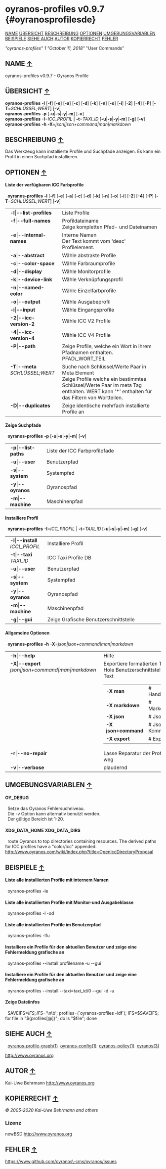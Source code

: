 # oyranos\-profiles v0.9.7 {#oyranosprofilesde}
<a name="toc"></a>
[NAME](#name) [ÜBERSICHT](#synopsis) [BESCHREIBUNG](#description) [OPTIONEN](#options) [UMGEBUNGSVARIABLEN](#environmentvariables) [BEISPIELE](#examples) [SIEHE AUCH](#seeaswell) [AUTOR](#author) [KOPIERRECHT](#copyright) [FEHLER](#bugs) 

*"oyranos\-profiles"* *1* *"October 11, 2018"* "User Commands"

<h2>NAME <a href="#toc" name="name">&uarr;</a></h2>

oyranos\-profiles v0.9.7 \- Oyranos Profile

<h2>ÜBERSICHT <a href="#toc" name="synopsis">&uarr;</a></h2>

**oyranos\-profiles** <strong>\-l</strong> [<strong>\-f</strong>] [<strong>\-e</strong>] [<strong>\-a</strong>] [<strong>\-c</strong>] [<strong>\-d</strong>] [<strong>\-k</strong>] [<strong>\-n</strong>] [<strong>\-o</strong>] [<strong>\-i</strong>] [<strong>\-2</strong>] [<strong>\-4</strong>] [<strong>\-P</strong>] [<strong>\-T</strong>=<em>SCHLÜSSEL;WERT</em>] [<strong>\-v</strong>]
<br />
**oyranos\-profiles** <strong>\-p</strong> [<strong>\-u</strong>|<strong>\-s</strong>|<strong>\-y</strong>|<strong>\-m</strong>] [<strong>\-v</strong>]
<br />
**oyranos\-profiles** <strong>\-I</strong>=<em>ICC\_PROFIL</em> | <strong>\-t</strong>=<em>TAXI\_ID</em> [<strong>\-u</strong>|<strong>\-s</strong>|<strong>\-y</strong>|<strong>\-m</strong>] [<strong>\-g</strong>] [<strong>\-v</strong>]
<br />
**oyranos\-profiles** <strong>\-h</strong> <strong>\-X</strong>=<em>json|json+command|man|markdown</em>

<h2>BESCHREIBUNG <a href="#toc" name="description">&uarr;</a></h2>

Das Werkzeug kann installierte Profile und Suchpfade anzeigen. Es kann ein Profil in einen Suchpfad installieren.

<h2>OPTIONEN <a href="#toc" name="options">&uarr;</a></h2>

#### Liste der verfügbaren ICC Farbprofile
&nbsp;&nbsp;**oyranos\-profiles** <strong>\-l</strong> [<strong>\-f</strong>] [<strong>\-e</strong>] [<strong>\-a</strong>] [<strong>\-c</strong>] [<strong>\-d</strong>] [<strong>\-k</strong>] [<strong>\-n</strong>] [<strong>\-o</strong>] [<strong>\-i</strong>] [<strong>\-2</strong>] [<strong>\-4</strong>] [<strong>\-P</strong>] [<strong>\-T</strong>=<em>SCHLÜSSEL;WERT</em>] [<strong>\-v</strong>]

<table style='width:100%'>
 <tr><td style='padding-left:1em;padding-right:1em;vertical-align:top;width:25%'><strong>-l</strong>|<strong>--list-profiles</strong></td> <td>Liste Profile</td> </tr>
 <tr><td style='padding-left:1em;padding-right:1em;vertical-align:top;width:25%'><strong>-f</strong>|<strong>--full-names</strong></td> <td>Profildateiname<br />Zeige kompletten Pfad- und Dateinamen</td> </tr>
 <tr><td style='padding-left:1em;padding-right:1em;vertical-align:top;width:25%'><strong>-e</strong>|<strong>--internal-names</strong></td> <td>Interne Namen<br />Der Text kommt vom 'desc' Profilelement.</td> </tr>
 <tr><td style='padding-left:1em;padding-right:1em;vertical-align:top;width:25%'><strong>-a</strong>|<strong>--abstract</strong></td> <td>Wähle abstrakte Profile</td> </tr>
 <tr><td style='padding-left:1em;padding-right:1em;vertical-align:top;width:25%'><strong>-c</strong>|<strong>--color-space</strong></td> <td>Wähle Farbraumprofile</td> </tr>
 <tr><td style='padding-left:1em;padding-right:1em;vertical-align:top;width:25%'><strong>-d</strong>|<strong>--display</strong></td> <td>Wähle Monitorprofile</td> </tr>
 <tr><td style='padding-left:1em;padding-right:1em;vertical-align:top;width:25%'><strong>-k</strong>|<strong>--device-link</strong></td> <td>Wähle Verknüpfungsprofil</td> </tr>
 <tr><td style='padding-left:1em;padding-right:1em;vertical-align:top;width:25%'><strong>-n</strong>|<strong>--named-color</strong></td> <td>Wähle Einzelfarbprofile</td> </tr>
 <tr><td style='padding-left:1em;padding-right:1em;vertical-align:top;width:25%'><strong>-o</strong>|<strong>--output</strong></td> <td>Wähle Ausgabeprofil</td> </tr>
 <tr><td style='padding-left:1em;padding-right:1em;vertical-align:top;width:25%'><strong>-i</strong>|<strong>--input</strong></td> <td>Wähle Eingangsprofile</td> </tr>
 <tr><td style='padding-left:1em;padding-right:1em;vertical-align:top;width:25%'><strong>-2</strong>|<strong>--icc-version-2</strong></td> <td>Wähle ICC V2 Profile</td> </tr>
 <tr><td style='padding-left:1em;padding-right:1em;vertical-align:top;width:25%'><strong>-4</strong>|<strong>--icc-version-4</strong></td> <td>Wähle ICC V4 Profile</td> </tr>
 <tr><td style='padding-left:1em;padding-right:1em;vertical-align:top;width:25%'><strong>-P</strong>|<strong>--path</strong></td> <td>Zeige Profile, welche ein Wort in ihrem Pfadnamen enthalten.<br />PFAD\_WORT_TEIL </tr>
 <tr><td style='padding-left:1em;padding-right:1em;vertical-align:top;width:25%'><strong>-T</strong>|<strong>--meta</strong> <em>SCHLÜSSEL;WERT</em></td> <td>Suche nach Schlüssel/Werte Paar in Meta Element<br />Zeige Profile welche ein bestimmtes Schlüssel/Werte Paar im meta Tag enthalten. WERT kann '*' enthalten für das Filtern von Wortteilen. </tr>
 <tr><td style='padding-left:1em;padding-right:1em;vertical-align:top;width:25%'><strong>-D</strong>|<strong>--duplicates</strong></td> <td>Zeige identische mehrfach installierte Profile an</td> </tr>
</table>

#### Zeige Suchpfade
&nbsp;&nbsp;**oyranos-profiles** <strong>\-p</strong> [<strong>\-u</strong>|<strong>\-s</strong>|<strong>\-y</strong>|<strong>\-m</strong>] [<strong>\-v</strong>]

<table style='width:100%'>
 <tr><td style='padding-left:1em;padding-right:1em;vertical-align:top;width:25%'><strong>-p</strong>|<strong>--list-paths</strong></td> <td>Liste der ICC Farbprofilpfade</td> </tr>
 <tr><td style='padding-left:1em;padding-right:1em;vertical-align:top;width:25%'><strong>-u</strong>|<strong>--user</strong></td> <td>Benutzerpfad</td> </tr>
 <tr><td style='padding-left:1em;padding-right:1em;vertical-align:top;width:25%'><strong>-s</strong>|<strong>--system</strong></td> <td>Systempfad</td> </tr>
 <tr><td style='padding-left:1em;padding-right:1em;vertical-align:top;width:25%'><strong>-y</strong>|<strong>--oyranos</strong></td> <td>Oyranospfad</td> </tr>
 <tr><td style='padding-left:1em;padding-right:1em;vertical-align:top;width:25%'><strong>-m</strong>|<strong>--machine</strong></td> <td>Maschinenpfad</td> </tr>
</table>

#### Installiere Profil
&nbsp;&nbsp;**oyranos-profiles** <strong>\-I</strong>=<em>ICC_PROFIL</em> | <strong>\-t</strong>=<em>TAXI\_ID</em> [<strong>\-u</strong>|<strong>\-s</strong>|<strong>\-y</strong>|<strong>\-m</strong>] [<strong>\-g</strong>] [<strong>\-v</strong>]

<table style='width:100%'>
 <tr><td style='padding-left:1em;padding-right:1em;vertical-align:top;width:25%'><strong>-I</strong>|<strong>--install</strong> <em>ICC\_PROFIL</em></td> <td>Installiere Profil </tr>
 <tr><td style='padding-left:1em;padding-right:1em;vertical-align:top;width:25%'><strong>-t</strong>|<strong>--taxi</strong> <em>TAXI_ID</em></td> <td>ICC Taxi Profile DB </tr>
 <tr><td style='padding-left:1em;padding-right:1em;vertical-align:top;width:25%'><strong>-u</strong>|<strong>--user</strong></td> <td>Benutzerpfad</td> </tr>
 <tr><td style='padding-left:1em;padding-right:1em;vertical-align:top;width:25%'><strong>-s</strong>|<strong>--system</strong></td> <td>Systempfad</td> </tr>
 <tr><td style='padding-left:1em;padding-right:1em;vertical-align:top;width:25%'><strong>-y</strong>|<strong>--oyranos</strong></td> <td>Oyranospfad</td> </tr>
 <tr><td style='padding-left:1em;padding-right:1em;vertical-align:top;width:25%'><strong>-m</strong>|<strong>--machine</strong></td> <td>Maschinenpfad</td> </tr>
 <tr><td style='padding-left:1em;padding-right:1em;vertical-align:top;width:25%'><strong>-g</strong>|<strong>--gui</strong></td> <td>Zeige Grafische Benutzerschnittstelle</td> </tr>
</table>

#### Allgemeine Optionen
&nbsp;&nbsp;**oyranos-profiles** <strong>\-h</strong> <strong>\-X</strong>=<em>json|json+command|man|markdown</em>

<table style='width:100%'>
 <tr><td style='padding-left:1em;padding-right:1em;vertical-align:top;width:25%'><strong>-h</strong>|<strong>--help</strong></td> <td>Hilfe</td> </tr>
 <tr><td style='padding-left:1em;padding-right:1em;vertical-align:top;width:25%'><strong>-X</strong>|<strong>--export</strong> <em>json|json+command|man|markdown</em></td> <td>Exportiere formatierten Text<br />Hole Benutzerschnittstelle als Text
  <table>
   <tr><td style='padding-left:0.5em'><strong>-X man</strong></td><td># Handbuch</td></tr>
   <tr><td style='padding-left:0.5em'><strong>-X markdown</strong></td><td># Markdown</td></tr>
   <tr><td style='padding-left:0.5em'><strong>-X json</strong></td><td># Json</td></tr>
   <tr><td style='padding-left:0.5em'><strong>-X json+command</strong></td><td># Json + Kommando</td></tr>
   <tr><td style='padding-left:0.5em'><strong>-X export</strong></td><td># Export</td></tr>
  </table>
  </td>
 </tr>
 <tr><td style='padding-left:1em;padding-right:1em;vertical-align:top;width:25%'><strong>-r</strong>|<strong>--no-repair</strong></td> <td>Lasse Reparatur der Profil ID weg</td> </tr>
 <tr><td style='padding-left:1em;padding-right:1em;vertical-align:top;width:25%'><strong>-v</strong>|<strong>--verbose</strong></td> <td>plaudernd</td> </tr>
</table>


<h2>UMGEBUNGSVARIABLEN <a href="#toc" name="environmentvariables">&uarr;</a></h2>

#### OY_DEBUG
&nbsp;&nbsp;Setze das Oyranos Fehlersuchniveau.
  <br />
&nbsp;&nbsp;Die -v Option kann alternativ benutzt werden.
  <br />
&nbsp;&nbsp;Der gültige Bereich ist 1\-20.
#### XDG\_DATA\_HOME XDG\_DATA\_DIRS
&nbsp;&nbsp;route Oyranos to top directories containing resources. The derived paths for ICC profiles have a "color/icc" appended. http://www.oyranos.com/wiki/index.php?title=OpenIccDirectoryProposal

<h2>BEISPIELE <a href="#toc" name="examples">&uarr;</a></h2>

#### Liste alle installierten Profile mit internem Namen
&nbsp;&nbsp;oyranos\-profiles \-le
#### Liste alle installierten Profile mit Monitor\-und Ausgabeklasse
&nbsp;&nbsp;oyranos\-profiles \-l \-od
#### Liste alle installierten Profile im Benutzerpfad
&nbsp;&nbsp;oyranos\-profiles \-lfu
#### Installiere ein Profile für den aktuellen Benutzer und zeige eine Fehlermeldung grafische an
&nbsp;&nbsp;oyranos\-profiles \-\-install profilename \-u \-\-gui
#### Installiere ein Profile für den aktuellen Benutzer und zeige eine Fehlermeldung grafische an
&nbsp;&nbsp;oyranos\-profiles \-\-install \-\-taxi=taxi\_id/0 \-\-gui \-d \-u
#### Zeige Dateiinfos
&nbsp;&nbsp;SAVEIFS=$IFS ; IFS=$'\n\b'; profiles=(\`oyranos\-profiles \-ldf\`); IFS=$SAVEIFS; for file in "${profiles[@]}"; do ls "$file"; done

<h2>SIEHE AUCH <a href="#toc" name="seeaswell">&uarr;</a></h2>

&nbsp;&nbsp;[oyranos\-profile\-graph](oyranosprofilegraph.html)<a href="oyranosprofilegraph.md">(1)</a>&nbsp;&nbsp;[oyranos\-config](oyranosconfig.html)<a href="oyranosconfig.md">(1)</a>&nbsp;&nbsp;[oyranos\-policy](oyranospolicy.html)<a href="oyranospolicy.md">(1)</a>&nbsp;&nbsp;[oyranos](oyranos.html)<a href="oyranos.md">(3)</a>

 http://www.oyranos.org


<h2>AUTOR <a href="#toc" name="author">&uarr;</a></h2>

Kai\-Uwe Behrmann http://www.oyranos.org

<h2>KOPIERRECHT <a href="#toc" name="copyright">&uarr;</a></h2>

*© 2005\-2020 Kai\-Uwe Behrmann and others*


<a name="license"></a>
### Lizenz
newBSD <a href="http://www.oyranos.org">http://www.oyranos.org</a>

<h2>FEHLER <a href="#toc" name="bugs">&uarr;</a></h2>

<a href="https://www.github.com/oyranos-cms/oyranos/issues">https://www.github.com/oyranos\-cms/oyranos/issues</a>

